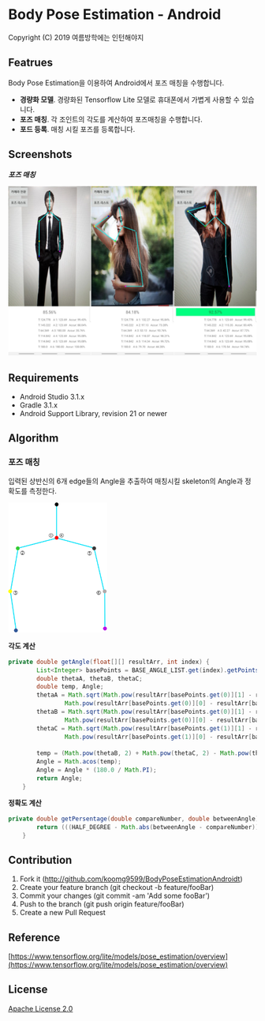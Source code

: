 # **Body Pose Estimation - Android**

Copyright (C) 2019 여름방학에는 인턴해야지

## Featrues

Body Pose Estimation을 이용하여 Android에서 포즈 매칭을 수행합니다.

- **경량화 모델**. 경량화된 Tensorflow Lite 모델로 휴대폰에서 가볍게 사용할 수 있습니다.
- **포즈 매칭**. 각 조인트의 각도를 계산하여 포즈매칭을 수행합니다.
- **포드 등록**. 매칭 시킬 포즈를 등록합니다.

## Screenshots

***포즈 매칭***

<img src=".\resource\screenshot.png" width=800 />

## Requirements

- Android Studio 3.1.x
- Gradle 3.1.x
- Android Support Library, revision 21 or newer

## Algorithm

### 포즈 매칭

입력된 상반신의 6개 edge들의  Angle을 추출하여 매칭시킬 skeleton의 Angle과 정확도를 측정한다.

<img src="./resource/skeleton-b716e4ec-d644-4af5-b493-eab736d88aa3.png" width=200 />

**각도 계산**

```java
private double getAngle(float[][] resultArr, int index) {
        List<Integer> basePoints = BASE_ANGLE_LIST.get(index).getPoints();
        double thetaA, thetaB, thetaC;
        double temp, Angle;
        thetaA = Math.sqrt(Math.pow(resultArr[basePoints.get(0)][1] - resultArr[basePoints.get(2)][1], 2) +
                Math.pow(resultArr[basePoints.get(0)][0] - resultArr[basePoints.get(2)][0], 2));
        thetaB = Math.sqrt(Math.pow(resultArr[basePoints.get(0)][1] - resultArr[basePoints.get(1)][1], 2) +
                Math.pow(resultArr[basePoints.get(0)][0] - resultArr[basePoints.get(1)][0], 2));
        thetaC = Math.sqrt(Math.pow(resultArr[basePoints.get(1)][1] - resultArr[basePoints.get(2)][1], 2) +
                Math.pow(resultArr[basePoints.get(1)][0] - resultArr[basePoints.get(2)][0], 2));

        temp = (Math.pow(thetaB, 2) + Math.pow(thetaC, 2) - Math.pow(thetaA, 2)) / (2 * thetaB * thetaC);
        Angle = Math.acos(temp);
        Angle = Angle * (180.0 / Math.PI);
        return Angle;
    }
```

**정확도 계산**

```java
private double getPersentage(double compareNumber, double betweenAngle) {
        return (((HALF_DEGREE - Math.abs(betweenAngle - compareNumber))) / HALF_DEGREE) * 100;
    }
```

## Contribution

1. Fork it (http://github.com/koomg9599/BodyPoseEstimationAndroidt)
2. Create your feature branch (git checkout -b feature/fooBar)
3. Commit your changes (git commit -am 'Add some fooBar')
4. Push to the branch (git push origin feature/fooBar)
5. Create a new Pull Request

## Reference

[https://www.tensorflow.org/lite/models/pose_estimation/overview](https://www.tensorflow.org/lite/models/pose_estimation/overview)

## License

[Apache License 2.0](https://github.com/edvardHua/PoseEstimationForMobile/blob/master/LICENSE)
